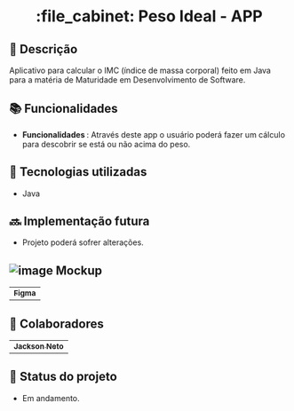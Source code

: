 <h1 align="center">:file_cabinet: Peso Ideal - APP</h1>

## :memo: Descrição
Aplicativo para calcular o IMC (índice de massa corporal) feito em Java para a matéria de Maturidade em Desenvolvimento de Software.

## :books: Funcionalidades
* <b>Funcionalidades </b>: Através deste app o usuário poderá fazer um cálculo para descobrir se está ou não acima do peso.

## :wrench: Tecnologias utilizadas
* Java

## :soon: Implementação futura
* Projeto poderá sofrer alterações.

## ![image](https://github.com/zenzei02/IMC-APP/assets/101060169/b2b2b224-62e4-438e-a7cf-4372430804a2) Mockup
<table>
  <tr>
    <td align="center">
      <a href="https://www.figma.com/file/Vp8Uv8C6ehSdrLrPmM5KCO/Untitled?type=design&node-id=0%3A1&mode=design&t=eC1ZXiFnZdmm5qc5-1">
        <sub>
          <b>Figma</b>
        </sub>
      </a>
    </td>
   </tr>
</table>
     
## :handshake: Colaboradores
<table>
  <tr>
    <td align="center">
      <a href="https://github.com/zenzei02">
        <sub>
          <b>Jackson Neto</b>
        </sub>
      </a>
    </td>
   </tr>
</table>

## :dart: Status do projeto
* Em andamento.
